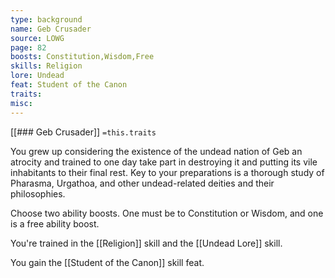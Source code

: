 ```yaml
---
type: background
name: Geb Crusader 
source: LOWG
page: 82
boosts: Constitution,Wisdom,Free
skills: Religion
lore: Undead
feat: Student of the Canon
traits: 
misc: 
---
```


[[### Geb Crusader]]
`=this.traits`


You grew up considering the existence of the undead nation of Geb an atrocity and trained to one day take part in destroying it and putting its vile inhabitants to their final rest. Key to your preparations is a thorough study of Pharasma, Urgathoa, and other undead-related deities and their philosophies.

Choose two ability boosts. One must be to Constitution or Wisdom, and one is a free ability boost.

You're trained in the [[Religion]] skill and the [[Undead Lore]] skill.

You gain the [[Student of the Canon]] skill feat.

